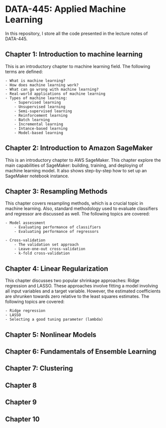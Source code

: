 # DATA-445: Applied Machine Learning

In this repository, I store all the code presented in the lecture notes of DATA-445.

## Chapter 1: Introduction to machine learning

This is an introductory chapter to machine learning field. The following terms are defined:

    - What is machine learning?
    - How does machine learning work?
    - What can go wrong with machine learning?
    - Real-world applications of machine learning
    - Types of machine learning:
        - Supervised learning
        - Unsupervised learning
        - Semi-supervised learning
        - Reinforcement learning
        - Batch learning
        - Incremental learning
        - Intance-based learning
        - Model-based learning


## Chapter 2: Introduction to Amazon SageMaker

This is an introductory chapter to AWS SageMaker. This chapter explore the main capabilities of SageMaker: building, training, and deploying of machine learning model. It also shows step-by-step how to set up an SageMaker notebook instance.

## Chapter 3: Resampling Methods

This chapter covers resampling methods, which is a crucial topic in machine learning. Also, standard methodology used to evaluate classifiers and regressor are discussed as well. The following topics are covered:

    - Model assessment 
        - Evaluating performance of classifiers
        - Evaluating performance of regressors

    - Cross-validation
        - The validation set approach
        - Leave-one-out cross-validation
        - k-fold cross-validation

## Chapter 4: Linear Regularization

This chapter discusses two popular shrinkage approaches: Ridge regression and LASSO. These approaches involve fitting a model involving all input variables and a target variable. However, the estimated coefficients are shrunken towards zero relative to the least squares estimates. The following topics are covered:

    - Ridge regression
    - LASSO
    - Selecting a good tuning parameter (lambda)

## Chapter 5: Nonlinear Models

## Chapter 6: Fundamentals of Ensemble Learning

## Chapter 7: Clustering

## Chapter 8

## Chapter 9

## Chapter 10
